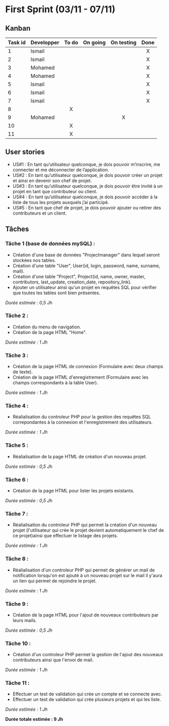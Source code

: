 # First Sprint (03/11 - 07/11)

## Kanban
|Task id | Developper | To do | On going | On testing | Done |
| ---------- | ---------- | :-----: | :--------: | :----------: | :----: |
| 1 |Ismail |  | | |X |
| 2 | Ismail|  | | |X |
| 3 |Mohamed | | | |X |
| 4 |Mohamed | || |X |
| 5 | Ismail|  | | | X|
| 6 |Ismail |  | | | X|
| 7 | Ismail|  | | | X|
| 8 | | X | | | |
| 9 |Mohamed | | |X | |
| 10 | | X | | | |
| 11 | | X | | | |


## User stories
* US#1 : En tant qu’utilisateur quelconque, je dois pouvoir m’inscrire, me connecter et me déconnecter de l’application.
* US#2 : En tant qu’utilisateur quelconque, je dois pouvoir créer un projet et ainsi en devenir son chef de projet.
* US#3 : En tant qu’utilisateur quelconque, je dois pouvoir être invité à un projet en tant que contributeur ou client.
* US#4 : En tant qu’utilisateur quelconque, je dois pouvoir accéder à la liste de tous les projets auxquels j’ai participé.
* US#5 : En tant que chef de projet, je dois pouvoir ajouter ou retirer des contributeurs et un client. 

## Tâches
### Tâche 1 (base de données mySQL) :
* Création d'une base de données "Projectmanager" dans lequel seront stockées nos tables. 
* Création d'une table "User", User(id, login, password, name, surname, mail). 
* Création d'une table "Project", Project(id, name, owner, master, contributors, last_update, creation_date, repository_link). 
* Ajouter un utilisateur ainsi qu'un projet en requêtes SQL pour vérifier que toutes les tables sont bien présentes. 

*Durée estimée : 0,5 Jh*

### Tâche 2 :
* Création du menu de navigation.
* Création de la page HTML "Home".

*Durée estimée : 1 Jh*

### Tâche 3 :
* Création de la page HTML de connexion (Formulaire avec deux champs de texte).
* Création de la page HTML d'enregistrement (Formulaire avec les champs correspondants à la table User).

*Durée estimée : 1 Jh*

### Tâche 4 :
* Réalialisation du controleur PHP pour la gestion des requêtes SQL correpondantes à la connexion et l'enregistrement des utilisateurs. 

*Durée estimée : 1 Jh*

### Tâche 5 :
* Réalialisation de la page HTML de création d'un nouveau projet.

*Durée estimée : 0,5 Jh*

### Tâche 6 :
* Création de la page HTML pour lister les projets existants.

*Durée estimée : 0,5 Jh*

### Tâche 7 :
* Réalialisation du controleur PHP qui permet la création d'un nouveau projet (l'utilisateur qui crée le projet devient automatiquement le chef de ce projet)ainsi que effectuer le listage des projets.

*Durée estimée : 1 Jh*


### Tâche 8 :
* Réalialisation d'un controleur PHP qui permet de générer un mail de notification lorsqu'on est ajouté à un nouveau projet sur le mail il y'aura un lien qui permet de rejoindre le projet.

*Durée estimée : 1 Jh*

### Tâche 9 :
* Création de la page HTML pour l'ajout de nouveaux contributeurs par leurs mails.

*Durée estimée : 0,5 Jh*

### Tâche 10 :
* Création d'un controleur PHP permet la gestion de l'ajout des nouveaux contributeurs ainsi que l'envoi de mail.

*Durée estimée : 1 Jh*


### Tâche 11 :
* Effectuer un test de validation qui crée un compte et se connecte avec.
* Effectuer un test de validation qui crée plusieurs projets et qui les liste.

*Durée estimée : 1 Jh*






**Durée totale estimée : 9 Jh**
